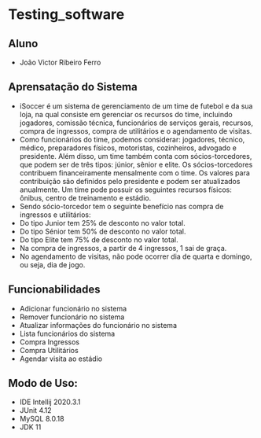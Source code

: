 # Testing_software

## Aluno
- João Victor Ribeiro Ferro

## Aprensatação do Sistema
- iSoccer é um sistema de gerenciamento de um time de futebol e da sua loja, na qual consiste em gerenciar os recursos do time, incluindo jogadores, comissão técnica, funcionários de serviços gerais, recursos, compra de ingressos, compra de utilitários e o agendamento de visitas.
- Como funcionários do time, podemos considerar: jogadores, técnico, médico, preparadores físicos, motoristas, cozinheiros, advogado e presidente. Além disso, um time também conta com sócios-torcedores, que podem ser de três tipos: júnior, sênior e elite. Os sócios-torcedores contribuem financeiramente mensalmente com o time. Os valores para contribuição são definidos pelo presidente e podem ser atualizados anualmente. Um time pode possuir os seguintes recursos físicos: ônibus, centro de treinamento e estádio.
- Sendo sócio-torcedor tem o seguinte benefício nas compra de ingressos e utilitários:
- Do tipo Junior tem 25% de desconto no valor total.
- Do tipo Sénior tem 50% de desconto no valor total.
- Do tipo Elite tem 75% de desconto no valor total.
- Na compra de ingressos, a partir de 4 ingressos, 1 sai de graça.
- No agendamento de visitas, não pode ocorrer dia de quarta e domingo, ou seja, dia de jogo.

## Funcionabilidades
- Adicionar funcionário no sistema
- Remover funcionário no sistema
- Atualizar informações do funcionário no sistema
- Lista funcionários do sistema
- Compra Ingressos
- Compra Utilitários
- Agendar visita ao estádio

## Modo de Uso:
- IDE Intellij 2020.3.1
- JUnit 4.12
- MySQL 8.0.18
- JDK 11
